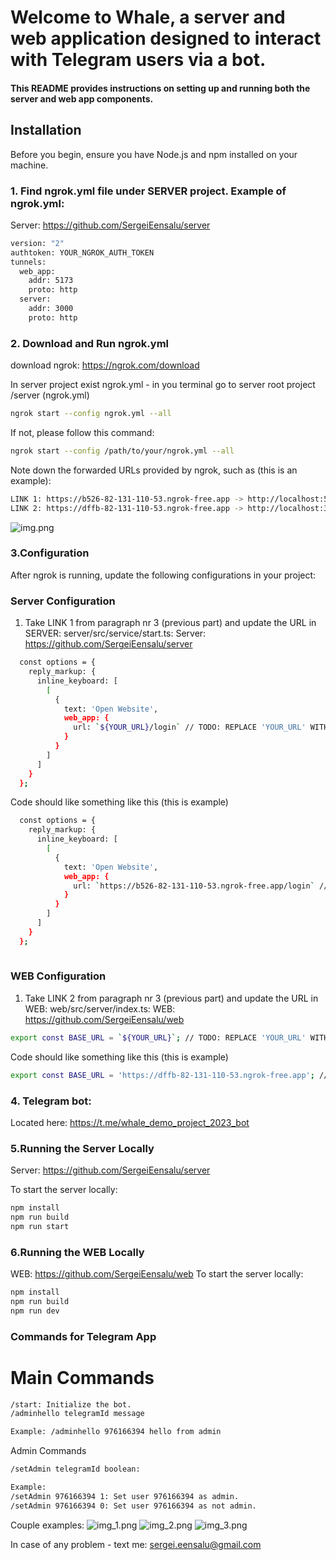 # Welcome to Whale, a server and web application designed to interact with Telegram users via a bot.

#### This README provides instructions on setting up and running both the server and web app components.

## Installation

Before you begin, ensure you have Node.js and npm installed on your machine.

### 1. Find ngrok.yml file under SERVER project. Example of ngrok.yml:
Server: https://github.com/SergeiEensalu/server
```bash
version: "2"
authtoken: YOUR_NGROK_AUTH_TOKEN
tunnels:
  web_app:
    addr: 5173
    proto: http
  server:
    addr: 3000
    proto: http
```

### 2. Download and Run ngrok.yml

download ngrok:
https://ngrok.com/download

In server project exist ngrok.yml - in you terminal go to server root project /server (ngrok.yml)

```bash
ngrok start --config ngrok.yml --all
```

If not, please follow this command:

```bash
ngrok start --config /path/to/your/ngrok.yml --all
```

Note down the forwarded URLs provided by ngrok, such as (this is an example):

```bash
LINK 1: https://b526-82-131-110-53.ngrok-free.app -> http://localhost:5173
LINK 2: https://dffb-82-131-110-53.ngrok-free.app -> http://localhost:3000
```

![img.png](img.png)

### 3.Configuration

After ngrok is running, update the following configurations in your project:

### Server Configuration

1. Take LINK 1 from paragraph nr 3 (previous part) and update the URL in SERVER: server/src/service/start.ts:
Server: https://github.com/SergeiEensalu/server

```bash
  const options = {
    reply_markup: {
      inline_keyboard: [
        [
          {
            text: 'Open Website',
            web_app: {
              url: `${YOUR_URL}/login` // TODO: REPLACE 'YOUR_URL' WITH YOU LINK 1. 
            }
          }
        ]
      ]
    }
  };
```

Code should like something like this (this is example)

```bash
  const options = {
    reply_markup: {
      inline_keyboard: [
        [
          {
            text: 'Open Website',
            web_app: {
              url: `https://b526-82-131-110-53.ngrok-free.app/login` // TODO: REPLACE 'YOUR_URL' WITH YOU LINK 1.
            }
          }
        ]
      ]
    }
  };
  
```

### WEB Configuration

1. Take LINK 2 from paragraph nr 3 (previous part) and update the URL in WEB: web/src/server/index.ts:
WEB: https://github.com/SergeiEensalu/web
```bash
export const BASE_URL = `${YOUR_URL}`; // TODO: REPLACE 'YOUR_URL' WITH YOU LINK 2.
```

Code should like something like this (this is example)

```bash
export const BASE_URL = 'https://dffb-82-131-110-53.ngrok-free.app'; // TODO: REPLACE 'YOUR_URL' WITH YOU LINK 2.
```

### 4. Telegram bot:

Located here:
https://t.me/whale_demo_project_2023_bot

### 5.Running the Server Locally
Server: https://github.com/SergeiEensalu/server

To start the server locally:

```bash
npm install
npm run build
npm run start
```

### 6.Running the WEB Locally
WEB: https://github.com/SergeiEensalu/web
To start the server locally:

```bash
npm install
npm run build
npm run dev
```

### Commands for Telegram App

# Main Commands

```bash
/start: Initialize the bot.
/adminhello telegramId message 

Example: /adminhello 976166394 hello from admin
```

Admin Commands

```bash
/setAdmin telegramId boolean: 

Example:
/setAdmin 976166394 1: Set user 976166394 as admin.
/setAdmin 976166394 0: Set user 976166394 as not admin.
```

Couple examples:
![img_1.png](img_1.png)
![img_2.png](img_2.png)
![img_3.png](img_3.png)

In case of any problem - text me: sergei.eensalu@gmail.com